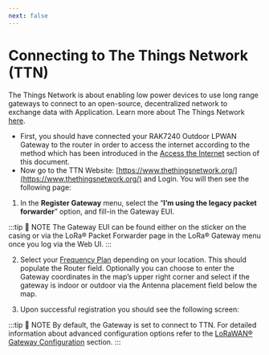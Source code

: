 ```yaml
---
next: false
---
```


# Connecting to The Things Network (TTN)

The Things Network is about enabling low power devices to use long range gateways to connect to an open-source, decentralized network to exchange data with Application. Learn more about The Things Network [here](https://www.thethingsnetwork.org/docs/).

- First, you should have connected your RAK7240 Outdoor LPWAN Gateway to the router in order to access the internet according to the method which has been introduced in the [Access the Internet](/wisgate/rak7240/quickstart/access-the-internet.html#access-the-internet) section of this document.
- Now go to the TTN Website: [https://www.thethingsnetwork.org/](https://www.thethingsnetwork.org/) and Login. You will then see the following page:

<rk-img
  src="/assets/images/wisgate/rak7240/quickstart/10.ttn-homepage.png"
  width="100%"
  figure-number="1"
  caption="The Things Network Home Page"
/>


1. In the **Register Gateway** menu, select the “**I’m using the legacy packet forwarder**” option, and fill-in the Gateway EUI.

<rk-img
  src="/assets/images/wisgate/rak7240/quickstart/11.register-gateway.png"
  width="100%"
  figure-number="2"
  caption="Registering your Gateway"
/>

:::tip 📝 NOTE
 The Gateway EUI can be found either on the sticker on the casing or via the LoRa® Packet Forwarder page in the LoRa® Gateway menu once you log via the Web UI.
:::

2. Select your [Frequency Plan](https://www.thethingsnetwork.org/docs/lorawan/frequency-plans.html) depending on your location. This should populate the Router field. Optionally you can choose to enter the Gateway coordinates in the map’s upper right corner and select if the gateway is indoor or outdoor via the Antenna placement field below the map.

3. Upon successful registration you should see the following screen:

<rk-img
  src="/assets/images/wisgate/rak7240/quickstart/12.ttn-successful.png"
  width="100%"
  figure-number="3"
  caption="Gateway successfully connected to The Things Network (TTN)"
/>

:::tip 📝 NOTE
 By default, the Gateway is set to connect to TTN. For detailed information about advanced configuration options refer to the [LoRaWAN® Gateway Configuration](/user-manual/web-management-platform/lorawan-gateway-configuration.html#_1-lora®-packet-forwarder) section.
:::

<!---
Link for Web Management Platform for Packet Forwarder is temporary until centralized doc for Deployment Guides is generated.
-->
